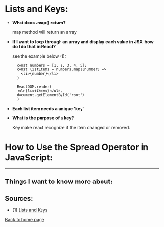 # **Lists and Keys:**

- **What does .map() return?**

  map method will return an array

- **If I want to loop through an array and display each value in JSX, how do I do that in React?**

  see the example below (1):

  ```JSX
    const numbers = [1, 2, 3, 4, 5];
    const listItems = numbers.map((number) =>
      <li>{number}</li>
    );

    ReactDOM.render(
    <ul>{listItems}</ul>,
    document.getElementById('root')
    );
  ```

- **Each list item needs a unique 'key'**

- **What is the purpose of a key?**

  Key make react recognize if the item changed or removed.

# **How to Use the Spread Operator in JavaScript:**

---

## Things I want to know more about:

## Sources:

- (1) [Lists and Keys](https://reactjs.org/docs/lists-and-keys.html)

[Back to home page](../README.md)
